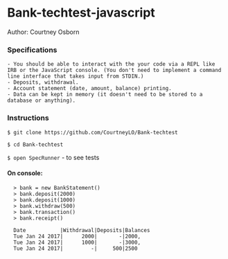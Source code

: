 # Bank-techtest-javascript
Author: Courtney Osborn

### Specifications

```
- You should be able to interact with the your code via a REPL like IRB or the JavaScript console. (You don't need to implement a command line interface that takes input from STDIN.)
- Deposits, withdrawal.
- Account statement (date, amount, balance) printing.
- Data can be kept in memory (it doesn't need to be stored to a database or anything).
```

### Instructions


`$ git clone https://github.com/CourtneyLO/Bank-techtest`

`$ cd Bank-techtest`

`$ open SpecRunner` - to see tests

 #### On console:
```
  > bank = new BankStatement()
  > bank.deposit(2000)
  > bank.deposit(1000)
  > bank.withdraw(500)
  > bank.transaction()
  > bank.receipt()

  Date           |Withdrawal|Deposits|Balances
  Tue Jan 24 2017|      2000|       -|2000,
  Tue Jan 24 2017|      1000|       -|3000,
  Tue Jan 24 2017|         -|     500|2500
```
